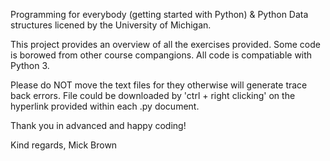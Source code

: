 Programming for everybody (getting started with Python) & Python Data structures licened by the University of Michigan.

This project provides an overview of all the exercises provided.
Some code is borowed from other course compangions.
All code is compatiable with Python 3.

Please do NOT move the text files for they otherwise will generate trace back errors.
File could be downloaded by 'ctrl + right clicking' on the hyperlink provided within each .py document.

Thank you in advanced and happy coding!

Kind regards,
Mick Brown
